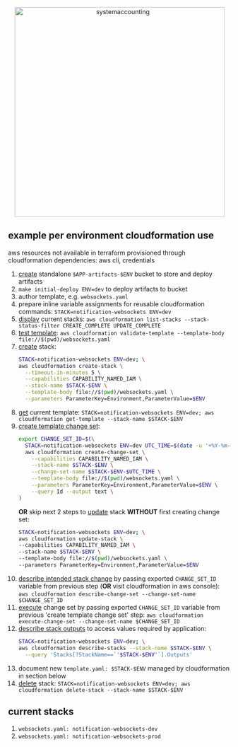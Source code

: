 <p align="center">
  <a href="http://www.systemaccounting.org/math_identity" target="_blank"><img width="475" alt="systemaccounting" src="https://user-images.githubusercontent.com/12200465/37568924-06f05d08-2a99-11e8-8891-60f373b33421.png"></a>
</p>

## example per environment cloudformation use

aws resources not available in terraform provisioned through cloudformation
dependencies: aws cli, credentials

1. [create](https://docs.aws.amazon.com/cli/latest/reference/s3api/create-bucket.html) standalone `$APP-artifacts-$ENV` bucket to store and deploy artifacts 
1. `make initial-deploy ENV=dev` to deploy artifacts to bucket
1. author template, e.g. `websockets.yaml`
1. prepare inline variable assignments for reusable cloudformation commands: `STACK=notification-websockets ENV=dev`
1. [display](https://docs.aws.amazon.com/cli/latest/reference/cloudformation/list-stacks.html) current stacks: `aws cloudformation list-stacks --stack-status-filter CREATE_COMPLETE UPDATE_COMPLETE`
1. [test template](https://docs.aws.amazon.com/cli/latest/reference/cloudformation/validate-template.html): `aws cloudformation validate-template --template-body file://$(pwd)/websockets.yaml`
1. [create](https://docs.aws.amazon.com/cli/latest/reference/cloudformation/create-stack.html) stack:
    ```bash
    STACK=notification-websockets ENV=dev; \
    aws cloudformation create-stack \
      --timeout-in-minutes 5 \
      --capabilities CAPABILITY_NAMED_IAM \
      --stack-name $STACK-$ENV \
      --template-body file://$(pwd)/websockets.yaml \
      --parameters ParameterKey=Environment,ParameterValue=$ENV
    ```
1. [get](https://docs.aws.amazon.com/cli/latest/reference/cloudformation/get-template.html) current template: `STACK=notification-websockets ENV=dev; aws cloudformation get-template --stack-name $STACK-$ENV`
1. [create template change set](https://docs.aws.amazon.com/cli/latest/reference/cloudformation/create-change-set.html):
    ```bash
    export CHANGE_SET_ID=$(\
      STACK=notification-websockets ENV=dev UTC_TIME=$(date -u '+%Y-%m-%d-%H-%M-%S'); \
      aws cloudformation create-change-set \
        --capabilities CAPABILITY_NAMED_IAM \
        --stack-name $STACK-$ENV \
        --change-set-name $STACK-$ENV-$UTC_TIME \
        --template-body file://$(pwd)/websockets.yaml \
        --parameters ParameterKey=Environment,ParameterValue=$ENV \
        --query Id --output text \
    )
    ```
    **OR** skip next 2 steps to [update](https://docs.aws.amazon.com/cli/latest/reference/cloudformation/create-change-set.html) stack **WITHOUT** first creating change set:
    ```bash
    STACK=notification-websockets ENV=dev; \
    aws cloudformation update-stack \
    --capabilities CAPABILITY_NAMED_IAM \
    --stack-name $STACK-$ENV \
    --template-body file://$(pwd)/websockets.yaml \
    --parameters ParameterKey=Environment,ParameterValue=$ENV
    ```
1. [describe intended stack change](https://docs.aws.amazon.com/cli/latest/reference/cloudformation/describe-change-set.html) by passing exported `CHANGE_SET_ID` variable from previous step (**OR** visit cloudformation in aws console): `aws cloudformation describe-change-set --change-set-name $CHANGE_SET_ID`
1. [execute](https://docs.aws.amazon.com/cli/latest/reference/cloudformation/execute-change-set.html) change set by passing exported `CHANGE_SET_ID` variable from previous 'create template change set' step: `aws cloudformation execute-change-set --change-set-name $CHANGE_SET_ID`
1. [describe stack outputs](https://docs.aws.amazon.com/cli/latest/reference/cloudformation/describe-stacks.html) to access values required by application:
    ```bash
    STACK=notification-websockets ENV=dev; \
    aws cloudformation describe-stacks --stack-name $STACK-$ENV \
      --query 'Stacks[?StackName==`'$STACK-$ENV'`].Outputs'
    ```
1. document new `template.yaml: $STACK-$ENV` managed by cloudformation in section below
1. [delete](https://docs.aws.amazon.com/cli/latest/reference/cloudformation/delete-stack.html) stack: `STACK=notification-websockets ENV=dev; aws cloudformation delete-stack --stack-name $STACK-$ENV`

## current stacks
1. `websockets.yaml: notification-websockets-dev`
1. `websockets.yaml: notification-websockets-prod`